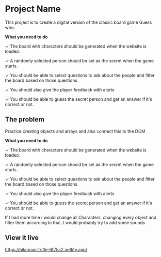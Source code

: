 # Project Name

This project is to create a digital version of the classic board game Guess who. 
 
**What you need to do**

✓ The board with characters should be generated when the website is loaded.

✓ A randomly selected person should be set as the secret when the game starts.

✓ You should be able to select questions to ask about the people and filter the board based on those questions.

✓ You should also give the player feedback with alerts

✓ You should be able to guess the secret person and get an answer if it's correct or not.

## The problem

Practice creating objects and arrays and also connect this to the DOM

**What you need to do**

✓ The board with characters should be generated when the website is loaded.

✓ A randomly selected person should be set as the secret when the game starts.

✓ You should be able to select questions to ask about the people and filter the board based on those questions.

✓ You should also give the player feedback with alerts

✓ You should be able to guess the secret person and get an answer if it's correct or not.

If I had more time i would change all Characters, changing every object and filter them according to that. I would probably try to add some sounds


## View it live

https://hilarious-trifle-6f75c2.netlify.app/
